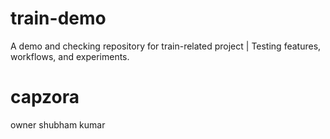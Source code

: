 # train-demo
A demo and checking repository for train-related project  | Testing features, workflows, and experiments.

# capzora
owner shubham kumar
